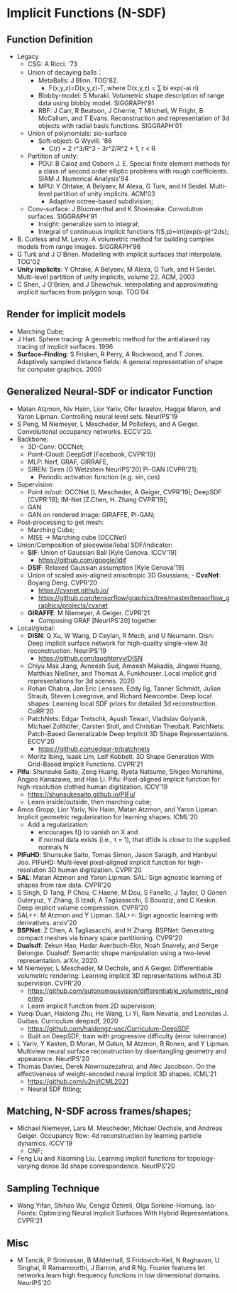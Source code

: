 # Implicit Functions (N-SDF)

## Function Definition
- Legacy
	- CSG: A Ricci. '73
	- Union of decaying balls：
		- MetaBalls: J Blinn. TOG'82.
			- F(x,y,z)=D(x,y,z)-T, where D(x,y,z) = ∑ bi exp(-ai ri)
		- Blobby-model: S Muraki. Volumetric shape description of range data using blobby model. SIGGRAPH'91
		- RBF: J Carr, R Beatson, J Cherrie, T Mitchell, W Fright, B McCallum, and T Evans. Reconstruction and representation of 3d objects with radial basis functions. SIGGRAPH'01
	- Union of polynomials: sio-surface
		- Soft-object: G Wyvill. '86
			- C(r) = 2 r^3/R^3 - 3r^2/R^2 + 1, r < R
	- Partition of unity:
		- POU: B Caloz and Osborn J. E. Special finite element methods for a class of second order elliptic problems with rough coefficients. SIAM J. Numerical Analysis'94
		- MPU: Y Ohtake, A Belyaev, M Alexa, G Turk, and H Seidel. Multi-level partition of unity implicits. ACM'03
			- Adaptive octree-based subdivision;
	- Conv-surface: J Bloomenthal and K Shoemake. Convolution surfaces. SIGGRAPH'91
		- Insight: generalize sum to integral;
		- Integral of continuous implicit functions f(S,p)=int(exp(s-p)^2ds);
- B. Curless and M. Levoy. A volumetric method for building complex models from range images. SIGGRAPH'96
- G Turk and J O'Brien. Modelling with implicit surfaces that interpolate. TOG'02
- **Unity implicits**: Y Ohtake, A Belyaev, M Alexa, G Turk, and H Seidel. Multi-level partition of unity implicits, volume 22. ACM, 2003
- C Shen, J O'Brien, and J Shewchuk. Interpolating and approximating implicit surfaces from polygon soup. TOG'04

## Render for implicit models
- Marching Cube;
- J Hart. Sphere tracing: A geometric method for the antialiased ray tracing of implicit surfaces. 1996
- **Surface-Finding**: S Frisken, R Perry, A Rockwood, and T Jones. Adaptively sampled distance fields: A general representation of shape for computer graphics. 2000

## Generalized Neural-SDF or indicator Function
- Matan Atzmon, Niv Haim, Lior Yariv, Ofer Israelov, Haggai Maron, and Yaron Lipman. Controlling neural level sets. NeurIPS'19
- S Peng, M Niemeyer, L Mescheder, M Pollefeys, and A Geiger. Convolutional occupancy networks. ECCV'20.
- Backbone:
	- 3D-Conv: OCCNet;
	- Point-Cloud: DeepSdf [Facebook, CVPR'19]
	- MLP: Nerf, GRAF, GIRRAFE,
	- SIREN: Siren [G Wetzstein NeurIPS'20] Pi-GAN [CVPR'21];
		- Periodic activation function (e.g. sin, cos)
- Supervision:
	- Point in/out: OCCNet [L Mescheder, A Geiger, CVPR'19]; DeepSDF [CVPR'19]; IM-Net [Z.Chen, H. Zhang CVPR'19];
	- GAN
	- GAN on rendered image: GIRAFFE, Pi-GAN;
- Post-processing to get mesh:
	- Marching Cube;
	- MISE -> Marching cube (OCCNet)
- Union/Composition of piecewise/lobal SDF/indicator:
	- **SIF**: Union of Gaussian Ball [Kyle Genova. ICCV'19]
		- https://github.com/google/ldif
	- **DSIF**: Relaxed Gaussian assumption [Kyle Genova'19]
	- Union of scaled axis-aligned anisotropic 3D Gaussians;	- **CvxNet**: Boyang Deng. CVPR'20
		- https://cvxnet.github.io/
		- https://github.com/tensorflow/graphics/tree/master/tensorflow_graphics/projects/cvxnet
	- **GIRAFFE**: M Niemeyer, A Geiger. CVPR'21
		- Composing GRAF [NeurIPS'20] together
- Local/global:
	- **DISN**: Q Xu, W Wang, D Ceylan, R Mech, and U Neumann. Disn: Deep implicit surface network for high-quality single-view 3d reconstruction. NeurIPS'19
		- https://github.com/laughtervv/DISN
	- Chiyu Max Jiang, Avneesh Sud, Ameesh Makadia, Jingwei Huang, Matthias Nießner, and Thomas A. Funkhouser. Local implicit grid representations for 3d scenes. 2020
	- Rohan Chabra, Jan Eric Lenssen, Eddy Ilg, Tanner Schmidt, Julian Straub, Steven Lovegrove, and Richard Newcombe. Deep local shapes: Learning local SDF priors for detailed 3d reconstruction. CoRR'20
	- PatchNets: Edgar Tretschk, Ayush Tewari, Vladislav Golyanik, Michael Zollhöfer, Carsten Stoll, and Christian Theobalt. PatchNets: Patch-Based Generalizable Deep Implicit 3D Shape Representations. ECCV'20
		- https://github.com/edgar-tr/patchnets
	- Moritz Ibing, Isaak Lim, Leif Kobbelt. 3D Shape Generation With Grid-Based Implicit Functions. CVPR'21
- **Pifu**: Shunsuke Saito, Zeng Huang, Ryota Natsume, Shigeo Morishima, Angjoo Kanazawa, and Hao Li. Pifu: Pixel-aligned implicit function for high-resolution clothed human digitization. ICCV'19
	- https://shunsukesaito.github.io/PIFu/
	- Learn inside/outside, then marching cube;
- Amos Gropp, Lior Yariv, Niv Haim, Matan Atzmon, and Yaron Lipman. Implicit geometric regularization for learning shapes. ICML'20
	- Add a regularization:
		- encourages f() to vanish on X and
		- if normal data exists (i.e., τ = 1), that df/dx is close to the supplied normals N
- **PIFuHD**: Shunsuke Saito, Tomas Simon, Jason Saragih, and Hanbyul Joo. PIFuHD: Multi-level pixel-aligned implicit function for high-resolution 3D human digitization. CVPR'20
- **SAL**: Matan Atzmon and Yaron Lipman. SAL: Sign agnostic learning of shapes from raw data. CVPR'20
- S Singh, D Tang, P Chou, C Haene, M Dou, S Fanello, J Taylor, O Gonen Guleryuz, Y Zhang, S Izadi, A Tagliasacchi, S Bouaziz, and C Keskin. Deep implicit volume compression. CVPR'20
- SAL++: M Atzmon and Y Lipman. SAL++: Sign agnostic learning with derivatives. arxiv'20
- **BSPNet**: Z Chen, A Tagliasacchi, and H Zhang. BSPNet: Generating compact meshes via binary space partitioning. CVPR'20
- **Dualsdf**: Zekun Hao, Hadar Averbuch-Elor, Noah Snavely, and Serge Belongie. Dualsdf: Semantic shape manipulation using a two-level representation. arXiv, 2020.
- M Niemeyer, L Mescheder, M Oechsle, and A Geiger. Differentiable volumetric rendering: Learning implicit 3D representations without 3D supervision. CVPR'20
	- https://github.com/autonomousvision/differentiable_volumetric_rendering
	- Learn implicit function from 2D supervision;
- Yueqi Duan, Haidong Zhu, He Wang, Li Yi, Ram Nevatia, and Leonidas J. Guibas. Curriculum deepsdf, 2020
	- https://github.com/haidongz-usc/Curriculum-DeepSDF
	- Built on DeepSDF, train with progressive difficulty (error tolenrance)
- L Yariv, Y Kasten, D Moran, M Galun, M Atzmon, B Ronen, and Y Lipman. Multiview neural surface reconstruction by disentangling geometry and appearance. NeurIPS'20
- Thomas Davies, Derek Nowrouzezahrai, and Alec Jacobson. On the effectiveness of weight-encoded neural implicit 3D shapes. ICML'21
	- https://github.com/u2ni/ICML2021
	- Neural SDF fitting;

## Matching, N-SDF across frames/shapes;
- Michael Niemeyer, Lars M. Mescheder, Michael Oechsle, and Andreas Geiger. Occupancy flow: 4d reconstruction by learning particle dynamics. ICCV'19
	- CNF;
- Feng Liu and Xiaoming Liu. Learning implicit functions for topology-varying dense 3d shape correspondence. NeurIPS'20	

## Sampling Technique
- Wang Yifan, Shihao Wu, Cengiz Öztireli, Olga Sorkine-Hornung. Iso-Points: Optimizing Neural Implicit Surfaces With Hybrid Representations. CVPR'21

## Misc
- M Tancik, P Srinivasan, B Mildenhall, S Fridovich-Keil, N Raghavan, U Singhal, R Ramamoorthi, J Barron, and R Ng. Fourier features let networks learn high frequency functions in low dimensional domains. NeurIPS'20
